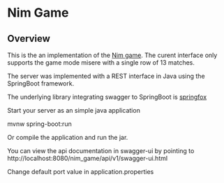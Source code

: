 # Nim Game


## Overview  
This is the an implementation of the [Nim game](https://en.wikipedia.org/wiki/Nim). 
The curent interface only supports the game mode misere with a single row of 13 matches.

The server was implemented with a REST interface in Java using the SpringBoot framework.  

The underlying library integrating swagger to SpringBoot is [springfox](https://github.com/springfox/springfox)  

Start your server as an simple java application

mvnw spring-boot:run

Or compile the application and run the jar.

You can view the api documentation in swagger-ui by pointing to  
http://localhost:8080/nim_game/api/v1/swagger-ui.html

Change default port value in application.properties